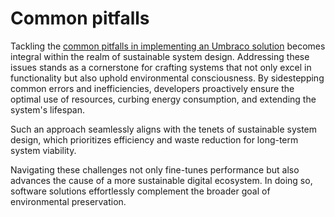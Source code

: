 # Common pitfalls

Tackling the [common pitfalls in implementing an Umbraco solution](https://docs.umbraco.com/umbraco-cms/reference/common-pitfalls) becomes integral within the realm of sustainable system design. Addressing these issues stands as a cornerstone for crafting systems that not only excel in functionality but also uphold environmental consciousness. By sidestepping common errors and inefficiencies, developers proactively ensure the optimal use of resources, curbing energy consumption, and extending the system's lifespan.

Such an approach seamlessly aligns with the tenets of sustainable system design, which prioritizes efficiency and waste reduction for long-term system viability.

Navigating these challenges not only fine-tunes performance but also advances the cause of a more sustainable digital ecosystem. In doing so, software solutions effortlessly complement the broader goal of environmental preservation.

